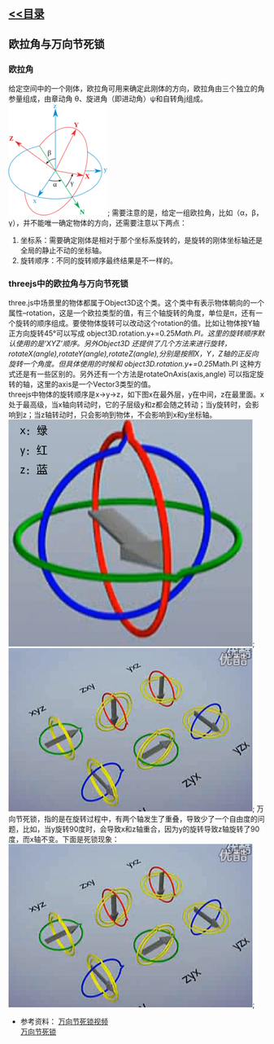 ## [<<目录](https://github.com/snsart/blog/blob/master/README.md)

## 欧拉角与万向节死锁
### 欧拉角
给定空间中的一个刚体，欧拉角可用来确定此刚体的方向，欧拉角由三个独立的角参量组成，由章动角 θ、旋进角（即进动角）ψ和自转角j组成。<br>
![欧拉角](https://github.com/snsart/blog/blob/master/diary/images/2018122901.jpg);
需要注意的是，给定一组欧拉角，比如（α，β，γ），并不能唯一确定物体的方向，还需要注意以下两点：
1. 坐标系：需要确定刚体是相对于那个坐标系旋转的，是旋转的刚体坐标轴还是全局的静止不动的坐标轴。
2. 旋转顺序：不同的旋转顺序最终结果是不一样的。

### threejs中的欧拉角与万向节死锁
three.js中场景里的物体都属于Object3D这个类。这个类中有表示物体朝向的一个属性–rotation，这是一个欧拉类型的值，有三个轴旋转的角度，单位是π，还有一个旋转的顺序组成。要使物体旋转可以改动这个rotation的值。比如让物体按Y轴正方向旋转45°可以写成 object3D.rotation.y+=0.25*Math.PI。这里的旋转顺序默认使用的是‘XYZ’顺序。另外Object3D 还提供了几个方法来进行旋转，rotateX(angle),rotateY(angle),rotateZ(angle),分别是按照X，Y，Z轴的正反向旋转一个角度。但具体使用的时候和 object3D.rotation.y+=0.25*Math.PI 这种方式还是有一些区别的。另外还有一个方法是rotateOnAxis(axis,angle) 可以指定旋转的轴，这里的axis是一个Vector3类型的值。<br>
threejs中物体的旋转顺序是x->y->z，如下图x在最外层，y在中间，z在最里面。x处于最高级，当x轴向转动时，它的子层级y和z都会随之转动；当y旋转时，会影响到z；当z轴转动时，只会影响到物体，不会影响到x和y坐标轴。<br>
![死锁演示](https://github.com/snsart/blog/blob/master/diary/images/2018122902.jpg);
![死锁演示](https://github.com/snsart/blog/blob/master/diary/images/2018122903.jpg);
万向节死锁，指的是在旋转过程中，有两个轴发生了重叠，导致少了一个自由度的问题，比如，当y旋转90度时，会导致x和z轴重合，因为y的旋转导致z轴旋转了90度，而x轴不变。下面是死锁现象：<br>
![死锁演示](https://github.com/snsart/blog/blob/master/diary/images/2018122903.jpg);
<br>

* 参考资料：
[万向节死锁视频](https://github.com/snsart/blog/blob/master/diary/images/2018122902.jpg)<br>
[万向节死锁](https://blog.csdn.net/andrewfan/article/details/60981437)<br>

